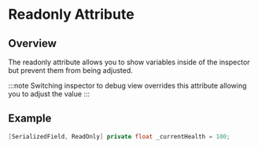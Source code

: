 # Readonly Attribute

## Overview

The readonly attribute allows you to show variables inside of the inspector but prevent them from being adjusted. 

:::note
Switching inspector to debug view overrides this attribute allowing you to adjust the value
:::

## Example

``` csharp
[SerializedField, ReadOnly] private float _currentHealth = 100;
```